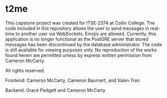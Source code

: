# t2me

This capstone project was created for ITSE-2374 at Collin College. The code included in this repository allows the user to send messages in real-time to another user via WebSockets. Emojis are allowed. Currently, this application is no longer functional as the PostGRE server that stored messages has been discontinued by the database administrator. The code is still available for viewing purposes only. No reproduction of the works found herein are permitted unless by express written permission from Cameron McCarty.

All rights reserved.

Frontend: Cameron McCarty, Cameron Baumert, and Valen Tran

Backend: Grace Padgett and Cameron McCarty

